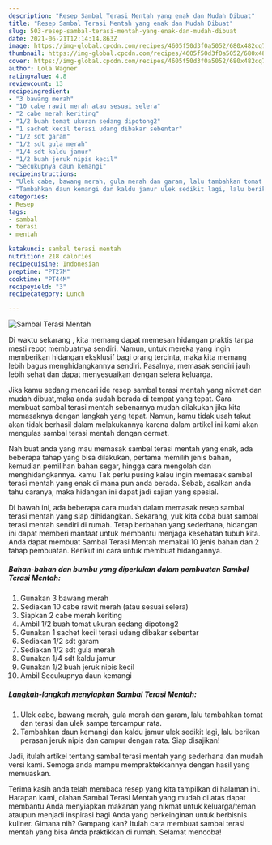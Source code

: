 ```yaml
---
description: "Resep Sambal Terasi Mentah yang enak dan Mudah Dibuat"
title: "Resep Sambal Terasi Mentah yang enak dan Mudah Dibuat"
slug: 503-resep-sambal-terasi-mentah-yang-enak-dan-mudah-dibuat
date: 2021-06-21T12:14:14.863Z
image: https://img-global.cpcdn.com/recipes/4605f50d3f0a5052/680x482cq70/sambal-terasi-mentah-foto-resep-utama.jpg
thumbnail: https://img-global.cpcdn.com/recipes/4605f50d3f0a5052/680x482cq70/sambal-terasi-mentah-foto-resep-utama.jpg
cover: https://img-global.cpcdn.com/recipes/4605f50d3f0a5052/680x482cq70/sambal-terasi-mentah-foto-resep-utama.jpg
author: Lola Wagner
ratingvalue: 4.8
reviewcount: 13
recipeingredient:
- "3 bawang merah"
- "10 cabe rawit merah atau sesuai selera"
- "2 cabe merah keriting"
- "1/2 buah tomat ukuran sedang dipotong2"
- "1 sachet kecil terasi udang dibakar sebentar"
- "1/2 sdt garam"
- "1/2 sdt gula merah"
- "1/4 sdt kaldu jamur"
- "1/2 buah jeruk nipis kecil"
- "Secukupnya daun kemangi"
recipeinstructions:
- "Ulek cabe, bawang merah, gula merah dan garam, lalu tambahkan tomat dan terasi dan ulek sampe tercampur rata."
- "Tambahkan daun kemangi dan kaldu jamur ulek sedikit lagi, lalu berikan perasan jeruk nipis dan campur dengan rata. Siap disajikan!"
categories:
- Resep
tags:
- sambal
- terasi
- mentah

katakunci: sambal terasi mentah 
nutrition: 218 calories
recipecuisine: Indonesian
preptime: "PT27M"
cooktime: "PT44M"
recipeyield: "3"
recipecategory: Lunch

---
```



![Sambal Terasi Mentah](https://img-global.cpcdn.com/recipes/4605f50d3f0a5052/680x482cq70/sambal-terasi-mentah-foto-resep-utama.jpg)

Di waktu  sekarang , kita memang dapat memesan hidangan praktis tanpa mesti repot membuatnya sendiri. Namun, untuk mereka yang ingin memberikan hidangan eksklusif bagi orang tercinta, maka kita memang lebih bagus menghidangkannya sendiri. Pasalnya, memasak sendiri jauh lebih sehat dan dapat menyesuaikan dengan selera keluarga.

Jika kamu sedang mencari ide resep sambal terasi mentah yang nikmat dan mudah dibuat,maka anda sudah berada di tempat yang tepat. Cara membuat sambal terasi mentah  sebenarnya mudah dilakukan jika kita memasaknya dengan langkah yang tepat. Namun, kamu tidak usah takut akan tidak berhasil dalam melakukannya 
karena dalam artikel ini kami akan mengulas sambal terasi mentah dengan cermat.  



Nah buat anda yang mau memasak sambal terasi mentah yang enak, ada beberapa tahap yang bisa dilakukan, pertama memilih jenis bahan, kemudian pemilihan bahan segar, hingga cara mengolah dan menghidangkannya. kamu Tak perlu pusing kalau ingin memasak sambal terasi mentah yang enak di mana pun anda berada. Sebab, asalkan anda  tahu caranya, maka hidangan ini dapat jadi sajian yang spesial.

Di bawah ini, ada beberapa cara mudah dalam memasak resep sambal terasi mentah yang siap dihidangkan. Sekarang, yuk kita coba buat sambal terasi mentah sendiri di rumah. Tetap berbahan yang sederhana, hidangan ini dapat memberi manfaat untuk membantu menjaga kesehatan tubuh kita. Anda dapat membuat Sambal Terasi Mentah memakai 10 jenis bahan dan 2 tahap pembuatan. Berikut ini cara untuk membuat hidangannya.

<!--inarticleads1-->

##### Bahan-bahan dan bumbu yang diperlukan dalam pembuatan Sambal Terasi Mentah:

1. Gunakan 3 bawang merah
1. Sediakan 10 cabe rawit merah (atau sesuai selera)
1. Siapkan 2 cabe merah keriting
1. Ambil 1/2 buah tomat ukuran sedang dipotong2
1. Gunakan 1 sachet kecil terasi udang dibakar sebentar
1. Sediakan 1/2 sdt garam
1. Sediakan 1/2 sdt gula merah
1. Gunakan 1/4 sdt kaldu jamur
1. Gunakan 1/2 buah jeruk nipis kecil
1. Ambil Secukupnya daun kemangi




<!--inarticleads2-->

##### Langkah-langkah menyiapkan Sambal Terasi Mentah:

1. Ulek cabe, bawang merah, gula merah dan garam, lalu tambahkan tomat dan terasi dan ulek sampe tercampur rata.
1. Tambahkan daun kemangi dan kaldu jamur ulek sedikit lagi, lalu berikan perasan jeruk nipis dan campur dengan rata. Siap disajikan!




Jadi, itulah artikel tentang  sambal terasi mentah  yang sederhana dan mudah versi kami. Semoga anda mampu mempraktekkannya dengan hasil yang memuaskan. 

Terima kasih anda telah membaca resep yang kita tampilkan di halaman ini. Harapan kami, olahan  Sambal Terasi Mentah yang mudah di atas dapat membantu Anda menyiapkan makanan yang nikmat untuk keluarga/teman ataupun menjadi inspirasi bagi Anda yang berkeinginan untuk berbisnis kuliner. Gimana nih? Gampang kan? Itulah cara membuat sambal terasi mentah yang bisa Anda praktikkan di rumah. Selamat mencoba!

